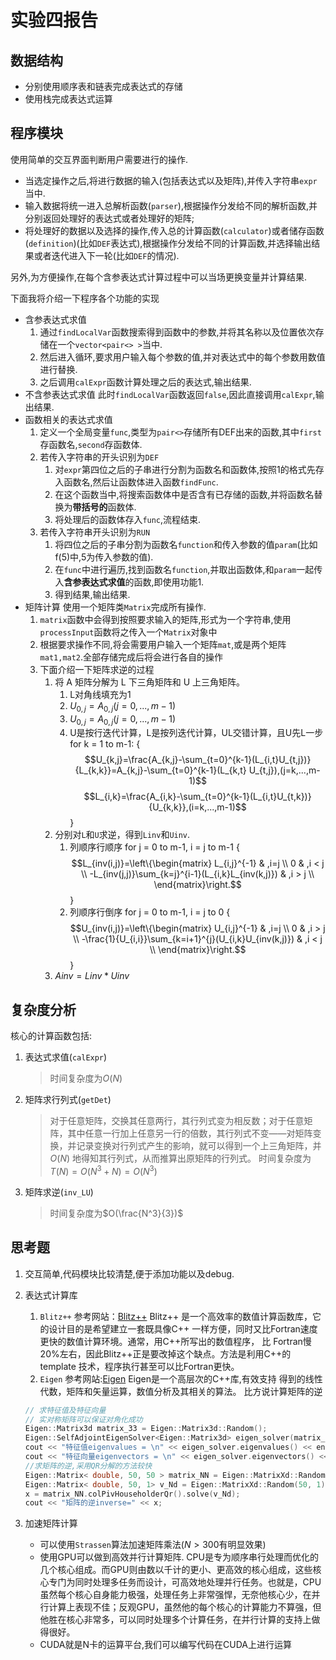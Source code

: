 # 实验四报告

## 数据结构

- 分别使用顺序表和链表完成表达式的存储
- 使用栈完成表达式运算

## 程序模块

使用简单的交互界面判断用户需要进行的操作.

- 当选定操作之后,将进行数据的输入(包括表达式以及矩阵),并传入字符串`expr`当中.
- 输入数据将统一进入总解析函数(`parser`),根据操作分发给不同的解析函数,并分别返回处理好的表达式或者处理好的矩阵;
- 将处理好的数据以及选择的操作,传入总的计算函数(`calculator`)或者储存函数(`definition`)(比如`DEF`表达式),根据操作分发给不同的计算函数,并选择输出结果或者迭代进入下一轮(比如`DEF`的情况).

另外,为方便操作,在每个含参表达式计算过程中可以当场更换变量并计算结果.

下面我将介绍一下程序各个功能的实现

- 含参表达式求值
    1. 通过`findLocalVar`函数搜索得到函数中的参数,并将其名称以及位置依次存储在一个`vector<pair<> >`当中.
    2. 然后进入循环,要求用户输入每个参数的值,并对表达式中的每个参数用数值进行替换.
    3. 之后调用`calExpr`函数计算处理之后的表达式,输出结果.
- 不含参表达式求值
此时`findLocalVar`函数返回`false`,因此直接调用`calExpr`,输出结果.
- 函数相关的表达式求值
  1. 定义一个全局变量`func`,类型为`pair<>`存储所有DEF出来的函数,其中`first`存函数名,`second`存函数体.
  2. 若传入字符串的开头识别为`DEF`
     1. 对`expr`第四位之后的子串进行分割为函数名和函数体,按照1的格式先存入函数名,然后让函数体进入函数`findFunc`.
     2. 在这个函数当中,将搜索函数体中是否含有已存储的函数,并将函数名替换为**带括号的**函数体.
     3. 将处理后的函数体存入`func`,流程结束.
  3. 若传入字符串开头识别为`RUN`
     1. 将四位之后的子串分割为函数名`function`和传入参数的值`param`(比如f(5)中,5为传入参数的值).
     2. 在`func`中进行遍历,找到函数名`function`,并取出函数体,和`param`一起传入**含参表达式求值**的函数,即使用功能1.
     3. 得到结果,输出结果.
- 矩阵计算
使用一个矩阵类`Matrix`完成所有操作.
  1. `matrix`函数中会得到按照要求输入的矩阵,形式为一个字符串,使用`processInput`函数将之传入一个`Matrix`对象中
  2. 根据要求操作不同,将会需要用户输入一个矩阵`mat`,或是两个矩阵`mat1,mat2`.全部存储完成后将会进行各自的操作
  3. 下面介绍一下矩阵求逆的过程
     1. 将 A 矩阵分解为 L 下三角矩阵和 U 上三角矩阵。
        1. L对角线填充为1
        2. $U_{0,j}=A_{0,j}(j=0,...,m-1)$
        3. $U_{0,j}=A_{0,j}(j=0,...,m-1)$
        4. U是按行迭代计算，L是按列迭代计算，UL交错计算，且U先L一步
            for k = 1  to  m-1:
            {
                $$U_{k,j}=\frac{A_{k,j}-\sum_{t=0}^{k-1}(L_{i,t}U_{t,j})}{L_{k,k}}=A_{k,j}-\sum_{t=0}^{k-1}(L_{k,t} U_{t,j}),(j=k,...,m-1)$$
                $$L_{i,k}=\frac{A_{i,k}-\sum_{t=0}^{k-1}(L_{i,t}U_{t,k})}{U_{k,k}},(i=k,...,m-1)$$
            }
     2. 分别对`L`和`U`求逆，得到`Linv`和`Uinv`.
        1. 列顺序行顺序
            for  j = 0  to  m-1, i = j  to  m-1
            {
                $$L_{inv(i,j)}=\left\{\begin{matrix} L_{i,j}^{-1} & ,i=j \\ 0 & ,i < j \\ -L_{inv(j,j)}\sum_{k=j}^{i-1}(L_{i,k}L_{inv(k,j)}) & ,i > j \\ \end{matrix}\right.$$
            }
        2. 列顺序行倒序
            for j = 0 to m-1, i = j to 0
            {
                $$U_{inv(i,j)}=\left\{\begin{matrix} U_{i,j}^{-1} & ,i=j \\ 0 & ,i > j \\ -\frac{1}{U_{i,i}}\sum_{k=i+1}^{j}(U_{i,k}U_{inv(k,j)}) & ,i < j \\ \end{matrix}\right.$$
            }
     3. $Ainv = Linv * Uinv$

## 复杂度分析

核心的计算函数包括:

1. 表达式求值(`calExpr`)
    >时间复杂度为$O(N)$
2. 矩阵求行列式(`getDet`)
    >对于任意矩阵，交换其任意两行，其行列式变为相反数；对于任意矩阵，其中任意一行加上任意另一行的倍数，其行列式不变——对矩阵变换，并记录变换对行列式产生的影响，就可以得到一个上三角矩阵，并 $O(N)$ 地得知其行列式，从而推算出原矩阵的行列式。
    >时间复杂度为$T(N)=O(N^3+N)=O(N^3)$
3. 矩阵求逆(`inv_LU`)
   >时间复杂度为$O(\frac{N^3}{3})$

## 思考题

1. 交互简单,代码模块比较清楚,便于添加功能以及debug.
2. 表达式计算库
   1. `Blitz++`
    参考网站：[Blitz++](http://www.oonumerics.org/blitz)
    Blitz++ 是一个高效率的数值计算函数库，它的设计目的是希望建立一套既具像C++ 一样方便，同时又比Fortran速度更快的数值计算环境。通常，用C++所写出的数值程序， 比 Fortran慢20%左右，因此Blitz++正是要改掉这个缺点。方法是利用C++的template 技术，程序执行甚至可以比Fortran更快。
   2. `Eigen`
    参考网站:[Eigen](http://eigen.tuxfamily.org)
    Eigen是一个高层次的C++库,有效支持 得到的线性代数，矩阵和矢量运算，数值分析及其相关的算法。
    比方说计算矩阵的逆

    ```C++
    // 求特征值及特征向量
    // 实对称矩阵可以保证对角化成功
    Eigen::Matrix3d matrix_33 = Eigen::Matrix3d::Random();
    Eigen::SelfAdjointEigenSolver<Eigen::Matrix3d> eigen_solver(matrix_33.transpose()*matrix_33);
    cout << "特征值eigenvalues = \n" << eigen_solver.eigenvalues() << endl;
    cout << "特征向量eigenvectors = \n" << eigen_solver.eigenvectors() << endl;
    //求矩阵的逆,采用QR分解的方法较快
    Eigen::Matrix< double, 50, 50 > matrix_NN = Eigen::MatrixXd::Random(50, 50);   //初始化为随机数
    Eigen::Matrix< double, 50, 1> v_Nd = Eigen::MatrixXd::Random(50, 1);
    x = matrix_NN.colPivHouseholderQr().solve(v_Nd);
    cout << "矩阵的逆inverse=" << x;
    ```

3. 加速矩阵计算
   - 可以使用`Strassen`算法加速矩阵乘法($N>300$有明显效果)
   - 使用GPU可以做到高效并行计算矩阵.
   CPU是专为顺序串行处理而优化的几个核心组成。而GPU则由数以千计的更小、更高效的核心组成，这些核心专门为同时处理多任务而设计，可高效地处理并行任务。也就是，CPU虽然每个核心自身能力极强，处理任务上非常强悍，无奈他核心少，在并行计算上表现不佳；反观GPU，虽然他的每个核心的计算能力不算强，但他胜在核心非常多，可以同时处理多个计算任务，在并行计算的支持上做得很好。
   - CUDA就是N卡的运算平台,我们可以编写代码在CUDA上进行运算
